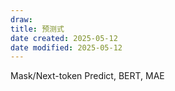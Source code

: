 ```yaml
---
draw:
title: 预测式
date created: 2025-05-12
date modified: 2025-05-12
---
```


Mask/Next-token Predict, BERT, MAE
